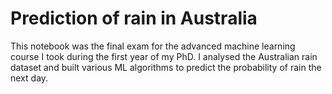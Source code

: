 # Prediction of rain in Australia
This notebook was the final exam for the advanced machine learning course I took during the first year of my PhD.
I analysed the Australian rain dataset and built various ML algorithms to predict the probability of rain the next day.
